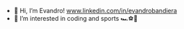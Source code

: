 - 👋 Hi, I’m Evandro! www.linkedin.com/in/evandrobandiera
- 👀 I’m interested in coding and sports 🏎⚽🏈
<!---
- 🌱 I’m currently learning ...
- 💞️ I’m looking to collaborate on ...
- 📫 How to reach me ...
- 😄 Pronouns: ...
- ⚡ Fun fact: ...
--->
<!---
ebandiera-incomm/ebandiera-incomm is a ✨ special ✨ repository because its `README.md` (this file) appears on your GitHub profile.
You can click the Preview link to take a look at your changes.
--->
